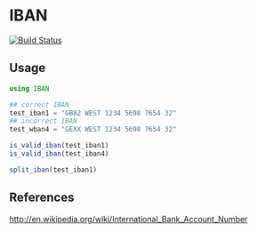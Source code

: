 # IBAN

[![Build Status](https://travis-ci.org/julian-gehring/IBAN.jl.svg?branch=master)](https://travis-ci.org/julian-gehring/IBAN.jl)

## Usage

```julia
using IBAN

## correct IBAN
test_iban1 = "GB82 WEST 1234 5698 7654 32"
## incorrect IBAN
test_wban4 = "GEXX WEST 1234 5698 7654 32"

is_valid_iban(test_iban1)
is_valid_iban(test_iban4)

split_iban(test_iban1)
```

## References

http://en.wikipedia.org/wiki/International_Bank_Account_Number
